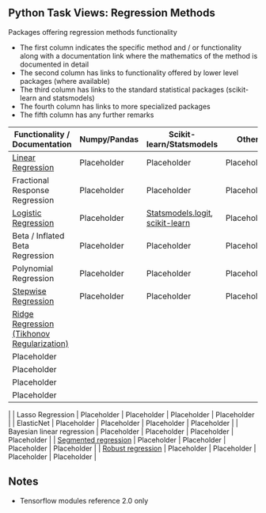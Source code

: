 ## Python Task Views: Regression Methods

Packages offering regression methods functionality

* The first column indicates the specific method and / or functionality along with a documentation link where the mathematics of the method is documented in detail
* The second column has links to functionality offered by lower level packages (where available) 
* The third column has links to the standard statistical packages (scikit-learn and statsmodels)
* The fourth column has links to more specialized packages
* The fifth column has any further remarks

| Functionality / Documentation | Numpy/Pandas | Scikit-learn/Statsmodels  | Other |  Remarks |
|-------------------------------| ------------ |-------------------------- | ----- | -------- |
| [Linear Regression](https://en.wikipedia.org/wiki/Linear_regression)  | Placeholder| Placeholder | Placeholder|Placeholder  |
| Fractional Response Regression  | Placeholder |  Placeholder     | Placeholder  | Placeholder  |
| [Logistic Regression](https://en.wikipedia.org/wiki/Logistic_regression)  | Placeholder | [Statsmodels.logit](http://www.statsmodels.org/dev/generated/statsmodels.discrete.discrete_model.Logit.html), [scikit-learn](https://scikit-learn.org/stable/modules/generated/sklearn.linear_model.LogisticRegression.html) |  Placeholder           | Placeholder  |
| Beta / Inflated Beta Regression  | Placeholder |  Placeholder           | Placeholder | Placeholder  |
| Polynomial Regression  | Placeholder |  Placeholder           | Placeholder           | Placeholder  |
| [Stepwise Regression](https://en.wikipedia.org/wiki/Stepwise_regression) | Placeholder | Placeholder |Placeholder | Placeholder |
| [Ridge Regression (Tikhonov Regularization)](https://en.wikipedia.org/wiki/Tikhonov_regularization) 
| Placeholder 
| Placeholder           
| Placeholder           
| Placeholder  
|
| Lasso Regression  | Placeholder |  Placeholder           | Placeholder           | Placeholder  |
| ElasticNet | Placeholder |  Placeholder           | Placeholder           | Placeholder  |
| Bayesian linear regression | Placeholder |  Placeholder           | Placeholder           | Placeholder  |
| [Segmented regression](https://en.wikipedia.org/wiki/Segmented_regression) | Placeholder |  Placeholder | Placeholder           | Placeholder  |
| [Robust regression](https://en.wikipedia.org/wiki/Robust_regression) | Placeholder |  Placeholder | Placeholder | Placeholder  |


## Notes
* Tensorflow modules reference 2.0 only


